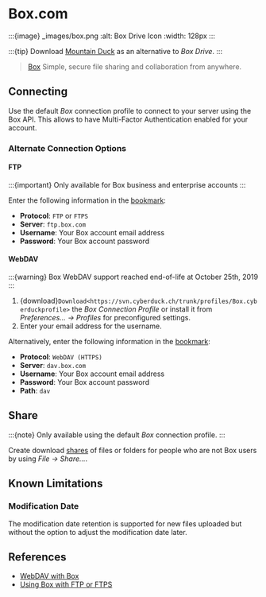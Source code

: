 Box.com
====

:::{image} _images/box.png
:alt: Box Drive Icon
:width: 128px
:::

:::{tip}
Download [Mountain Duck](https://mountainduck.io/) as an alternative to *Box Drive*.
:::

> [Box](https://box.com/) Simple, secure file sharing and collaboration from anywhere.

## Connecting

Use the default *Box* connection profile to connect to your server using the Box API. This allows to have Multi-Factor Authentication enabled for your account.

### Alternate Connection Options

#### FTP

:::{important}
Only available for Box business and enterprise accounts
:::

Enter the following information in the [bookmark](../cyberduck/bookmarks.md):

- **Protocol**: `FTP` or `FTPS`
- **Server**: `ftp.box.com`
- **Username**: Your Box account email address
- **Password**: Your Box account password

#### WebDAV

:::{warning}
Box WebDAV support reached end-of-life at October 25th, 2019
:::

1. {download}`Download<https://svn.cyberduck.ch/trunk/profiles/Box.cyberduckprofile>` the *Box Connection Profile* or install it from *Preferences… → Profiles* for preconfigured settings.
2. Enter your email address for the username.

Alternatively, enter the following information in the [bookmark](../cyberduck/bookmarks.md):

- **Protocol**: `WebDAV (HTTPS)`
- **Server**: `dav.box.com`
- **Username**: Your Box account email address
- **Password**: Your Box account password
- **Path**: `dav`

## Share

:::{note}
Only available using the default *Box* connection profile.
:::

Create download [shares](../cyberduck/share.md#box) of files or folders for people who are not Box users by using *File → Share...*.

## Known Limitations

### Modification Date

The modification date retention is supported for new files uploaded but without the option to adjust the modification date later.

## References

- [WebDAV with Box](https://support.box.com/hc/en-us/articles/360043696414-WebDAV-with-Box)
- [Using Box with FTP or FTPS](https://support.box.com/hc/en-us/articles/360043697414-Using-Box-with-FTP-or-FTPS)
